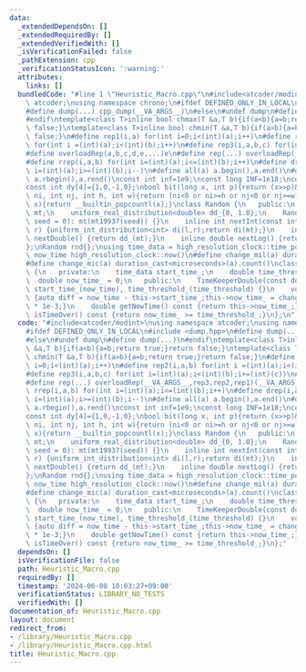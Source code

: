 ```yaml
---
data:
  _extendedDependsOn: []
  _extendedRequiredBy: []
  _extendedVerifiedWith: []
  _isVerificationFailed: false
  _pathExtension: cpp
  _verificationStatusIcon: ':warning:'
  attributes:
    links: []
  bundledCode: "#line 1 \"Heuristic_Macro.cpp\"\n#include<atcoder/modint>\nusing namespace\
    \ atcoder;\nusing namespace chrono;\n#ifdef DEFINED_ONLY_IN_LOCAL\n#include <dump.hpp>\n\
    #define dump(...) cpp_dump(__VA_ARGS__)\n#else\n#undef dump\n#define dump(...)\n\
    #endif\ntemplate<class T>inline bool chmax(T &a,T b){if(a<b){a=b;return true;}return\
    \ false;}\ntemplate<class T>inline bool chmin(T &a,T b){if(a>b){a=b;return true;}return\
    \ false;}\n#define rep1(i,a) for(int i=0;i<(int)(a);i++)\n#define rep2(i,a,b)\
    \ for(int i =(int)(a);i<(int)(b);i++)\n#define rep3(i,a,b,c) for(int i=(int)(a);i<(int)(b);i+=(int)(c))\n\
    #define overloadRep(a,b,c,d,e,...)e\n#define rep(...) overloadRep(__VA_ARGS__,rep3,rep2,rep1)(__VA_ARGS__)\n\
    #define rrep(i,a,b) for(int i=(int)(a);i<=(int)(b);i++)\n#define drep(i,a,b) for(int\
    \ i=(int)(a);i>=(int)(b);i--)\n#define all(a) a.begin(),a.end()\n#define rall(a)\
    \ a.rbegin(),a.rend()\nconst int inf=1e9;\nconst long INF=1e18;\nconst int dx[4]={0,1,0,-1};\n\
    const int dy[4]={1,0,-1,0};\nbool bit(long x, int p){return (x>>p)&1;}\nbool out(int\
    \ ni, int nj, int h, int w){return (ni<0 or ni>=h or nj<0 or nj>=w);}\nint pc(long\
    \ x){return __builtin_popcountl(x);}\nclass Random {\n   public:\n    mt19937\
    \ mt;\n    uniform_real_distribution<double> dd_{0, 1.0};\n    Random(const int\
    \ seed = 0): mt(mt19937(seed)) {}\n    inline int nextInt(const int l,const int\
    \ r) {uniform_int_distribution<int> di(l,r);return di(mt);}\n    inline double\
    \ nextDouble() {return dd_(mt);}\n    inline double nextLog() {return log(dd_(mt));}\n\
    };\nRandom rnd{};\nusing time_data = high_resolution_clock::time_point;\n#define\
    \ now_time high_resolution_clock::now()\n#define change_mil(a) duration_cast<milliseconds>(a).count()\n\
    #define change_mic(a) duration_cast<microseconds>(a).count()\nclass TimeKeeperDouble\
    \ {\n   private:\n    time_data start_time_;\n    double time_threshold_;\n  \
    \  double now_time_ = 0;\n   public:\n    TimeKeeperDouble(const double time_threshold):\
    \ start_time_(now_time), time_threshold_(time_threshold) {}\n    void setNowTime()\
    \ {auto diff = now_time - this->start_time_;this->now_time_ = change_mic(diff)\
    \ * 1e-3;}\n    double getNowTime() const {return this->now_time_;}\n    bool\
    \ isTimeOver() const {return now_time_ >= time_threshold_;}\n};\n"
  code: "#include<atcoder/modint>\nusing namespace atcoder;\nusing namespace chrono;\n\
    #ifdef DEFINED_ONLY_IN_LOCAL\n#include <dump.hpp>\n#define dump(...) cpp_dump(__VA_ARGS__)\n\
    #else\n#undef dump\n#define dump(...)\n#endif\ntemplate<class T>inline bool chmax(T\
    \ &a,T b){if(a<b){a=b;return true;}return false;}\ntemplate<class T>inline bool\
    \ chmin(T &a,T b){if(a>b){a=b;return true;}return false;}\n#define rep1(i,a) for(int\
    \ i=0;i<(int)(a);i++)\n#define rep2(i,a,b) for(int i =(int)(a);i<(int)(b);i++)\n\
    #define rep3(i,a,b,c) for(int i=(int)(a);i<(int)(b);i+=(int)(c))\n#define overloadRep(a,b,c,d,e,...)e\n\
    #define rep(...) overloadRep(__VA_ARGS__,rep3,rep2,rep1)(__VA_ARGS__)\n#define\
    \ rrep(i,a,b) for(int i=(int)(a);i<=(int)(b);i++)\n#define drep(i,a,b) for(int\
    \ i=(int)(a);i>=(int)(b);i--)\n#define all(a) a.begin(),a.end()\n#define rall(a)\
    \ a.rbegin(),a.rend()\nconst int inf=1e9;\nconst long INF=1e18;\nconst int dx[4]={0,1,0,-1};\n\
    const int dy[4]={1,0,-1,0};\nbool bit(long x, int p){return (x>>p)&1;}\nbool out(int\
    \ ni, int nj, int h, int w){return (ni<0 or ni>=h or nj<0 or nj>=w);}\nint pc(long\
    \ x){return __builtin_popcountl(x);}\nclass Random {\n   public:\n    mt19937\
    \ mt;\n    uniform_real_distribution<double> dd_{0, 1.0};\n    Random(const int\
    \ seed = 0): mt(mt19937(seed)) {}\n    inline int nextInt(const int l,const int\
    \ r) {uniform_int_distribution<int> di(l,r);return di(mt);}\n    inline double\
    \ nextDouble() {return dd_(mt);}\n    inline double nextLog() {return log(dd_(mt));}\n\
    };\nRandom rnd{};\nusing time_data = high_resolution_clock::time_point;\n#define\
    \ now_time high_resolution_clock::now()\n#define change_mil(a) duration_cast<milliseconds>(a).count()\n\
    #define change_mic(a) duration_cast<microseconds>(a).count()\nclass TimeKeeperDouble\
    \ {\n   private:\n    time_data start_time_;\n    double time_threshold_;\n  \
    \  double now_time_ = 0;\n   public:\n    TimeKeeperDouble(const double time_threshold):\
    \ start_time_(now_time), time_threshold_(time_threshold) {}\n    void setNowTime()\
    \ {auto diff = now_time - this->start_time_;this->now_time_ = change_mic(diff)\
    \ * 1e-3;}\n    double getNowTime() const {return this->now_time_;}\n    bool\
    \ isTimeOver() const {return now_time_ >= time_threshold_;}\n};"
  dependsOn: []
  isVerificationFile: false
  path: Heuristic_Macro.cpp
  requiredBy: []
  timestamp: '2024-06-08 10:03:27+09:00'
  verificationStatus: LIBRARY_NO_TESTS
  verifiedWith: []
documentation_of: Heuristic_Macro.cpp
layout: document
redirect_from:
- /library/Heuristic_Macro.cpp
- /library/Heuristic_Macro.cpp.html
title: Heuristic_Macro.cpp
---
```

